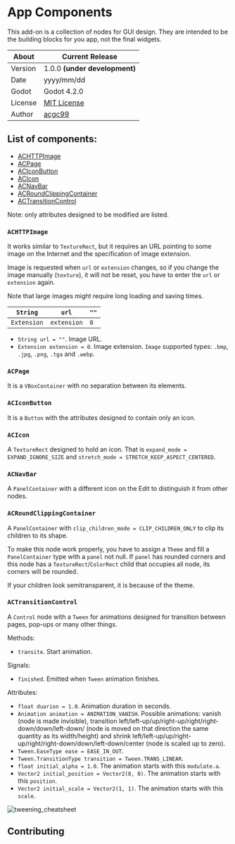 # App Components

This add-on is a collection of nodes for GUI design. They are intended to be the building blocks for you app, not the final widgets.

| About      | Current Release                     |
|------------|-------------------------------------|
| Version    | 1.0.0 **(under development)**       |
| Date       | yyyy/mm/dd                          |
| Godot      | Godot 4.2.0                         |
| License    | [MIT License](./LICENSE.md)     |
| Author     | [acgc99](https://github.com/acgc99) |

## List of components:
- [ACHTTPImage](#achttpimage)
- [ACPage](#acpage)
- [ACIconButton](#aciconbutton)
- [ACIcon](#acicon)
- [ACNavBar](#acnavbar)
- [ACRoundClippingContainer](#acroundclippingcontainer)
- [ACTransitionControl](#actransitioncontrol)

Note: only attributes designed to be modified are listed.

### `ACHTTPImage` <a name="achttpimage"></a>

It works similar to `TextureRect`, but it requires an URL pointing to some image on the Internet and the specification of image extension.

Image is requested when `url` or `extension` changes, so if you change the image manually (`texture`), it will not be reset, you have to enter the `url` or `extension` again.

Note that large images might require long loading and saving times.

| `String`    | `url`       | `""` |
|-------------|-------------|------|
| `Extension` | `extension` | `0`  |


- `String url = ""`. Image URL.
- `Extension extension = 0`. Image extension. `Image` supported types: `.bmp`, `.jpg`, `.png`, `.tga` and `.webp`.

### `ACPage` <a name="acpage"></a>

It is a `VBoxContainer` with no separation between its elements.

### `ACIconButton` <a name="aciconbutton"></a>

It is a `Button` with the attributes designed to contain only an icon.

### `ACIcon` <a name="acicon"></a>

A `TextureRect` designed to hold an icon. That is `expand_mode = EXPAND_IGNORE_SIZE` and `stretch_mode = STRETCH_KEEP_ASPECT_CENTERED`.

### `ACNavBar` <a name="acnavbar"></a>

A `PanelContainer` with a different icon on the Edit to distinguish it from other nodes.

### `ACRoundClippingContainer` <a name="acroundclippingcontainer"></a>

A `PanelContainer` with `clip_children_mode = CLIP_CHILDREN_ONLY` to clip its children to its shape.

To make this node work properly, you have to assign a `Theme` and fill a `PanelContainer` type with a `panel` not null. If `panel` has rounded corners and this node has a `TextureRect`/`ColorRect` child that occupies all node, its corners will be rounded.

If your children look semitransparent, it is because of the theme.

### `ACTransitionControl` <a name="actransitioncontrol"></a>

A `Control` node with a `Tween` for animations designed for transition between pages, pop-ups or many other things.

Methods:
- `transite`. Start animation.

Signals:
- `finished`. Emitted when `Tween` animation finishes.

Attributes:
- `float duarion = 1.0`. Animation duration in seconds.
- `Animation animation = ANIMATION_VANISH`. Possible animations: vanish (node is made invisible), transition left/left-up/up/right-up/right/right-down/down/left-down/ (node is moved on that direction the same quantity as its width/height) and shrink left/left-up/up/right-up/right/right-down/down/left-down/center (node is scaled up to zero).
- `Tween.EaseType ease = EASE_IN_OUT`.
- `Tween.TransitionType transition = Tween.TRANS_LINEAR`.
- `float initial_alpha = 1.0`. The animation starts with this `modulate.a`.
- `Vector2 initial_position = Vector2(0, 0)`. The animation starts with this `position`.
- `Vector2 initial_scale = Vector2(1, 1)`. The animation starts with this `scale`.

![tweening_cheatsheet](https://raw.githubusercontent.com/godotengine/godot-docs/master/img/tween_cheatsheet.webp) 

## Contributing